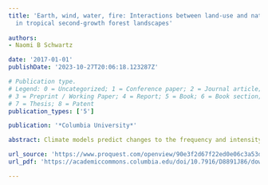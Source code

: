 ```yaml
---
title: 'Earth, wind, water, fire: Interactions between land-use and natural disturbance
  in tropical second-growth forest landscapes'
  
authors:
- Naomi B Schwartz

date: '2017-01-01'
publishDate: '2023-10-27T20:06:18.123287Z'

# Publication type.
# Legend: 0 = Uncategorized; 1 = Conference paper; 2 = Journal article;
# 3 = Preprint / Working Paper; 4 = Report; 5 = Book; 6 = Book section;
# 7 = Thesis; 8 = Patent
publication_types: ['5']

publication: '*Columbia University*'

abstract: Climate models predict changes to the frequency and intensity of extreme events, with large effects on tropical forests likely. Predicting these impacts requires understanding how landscape configuration and land-use change influence the susceptibility of forests to disturbances such as wind, drought, and fire. This is important because most tropical forests are regenerating from anthropogenic disturbance, and are located in landscape mosaics of forest, agriculture, and other land use. This dissertation consists of four chapters that combine remote sensing and field data to examine causes and consequences of disturbance and land-use change in tropical second-growth forests. In Chapter 1, I use satellite data to identify factors associated with permanence of second-growth forest, and assess how estimates of carbon sequestration vary under different assumptions about second-growth forest permanence. I show that most second-growth forest is cleared when young, limiting carbon sequestration. In Chapter 2, I combine data from weather stations, remote sensing, and landowner surveys to model fire activity on 732 farms in the study area over ten years. The relative importance of these factors differs across scales and depending on the metric of fire activity being considered, illustrating how implications for fire prevention and mitigation can be different depending on the metric considered. Chapter 3 combines Landsat imagery and field data to map wind damage from a severe convective storm, providing strong empirical evidence that vulnerability to wind disturbance is elevated in tropical forest fragments. Finally, in Chapter 4 I integrate annual forest census data with LiDAR-derived topography metrics and tree functional traits in a hierarchical Bayesian modeling framework to explore how drought, topography, and neighborhood crowding affect tree growth, and how functional traits modulate those effects. The results from these studies demonstrate innovative approaches to understanding spatial variation in forest vulnerability to disturbance at multiple scales, and the results have implications for managing forests in a changing climate.

url_source: 'https://www.proquest.com/openview/90e3f2d67f22ed0e06c3a53d2fec4c4a/1?pq-origsite=gscholar&cbl=18750'
url_pdf: 'https://academiccommons.columbia.edu/doi/10.7916/D8891J86/download'

---
```

